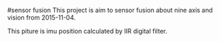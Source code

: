 #sensor fusion
This project is aim to sensor fusion about nine axis and vision from 2015-11-04.
 
   This piture is imu position calculated by IIR digital filter.

